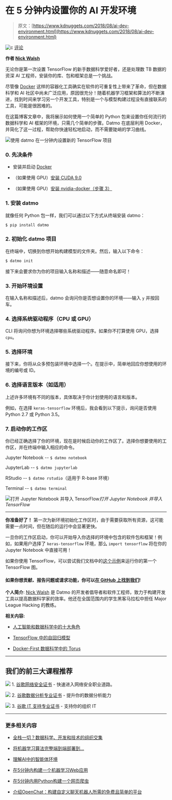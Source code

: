 # 在 5 分钟内设置你的 AI 开发环境

> 原文：[https://www.kdnuggets.com/2018/08/ai-dev-environment.html](https://www.kdnuggets.com/2018/08/ai-dev-environment.html)

![c](../Images/3d9c022da2d331bb56691a9617b91b90.png) [评论](#comments)

**作者 [Nick Walsh](https://twitter.com/thenickwalsh)**

无论你是第一次设置 TensorFlow 的新手数据科学爱好者，还是处理数 TB 数据的资深 AI 工程师，安装你的库、包和框架总是一个挑战。

尽管像 [Docker](https://docker.com) 这样的容器化工具确实在软件的可重复性上带来了革命，但在数据科学和 AI 社区中尚未广泛应用，原因很充分！随着机器学习框架和算法的不断演进，找到时间来学习另一个开发工具，特别是一个与模型构建过程没有直接联系的工具，可能是很困难的。

在这篇博客文章中，我将展示如何使用一个简单的 Python 包来设置你任何流行的数据科学和 AI 框架的环境，只需几个简单的步骤。Datmo 在底层利用 Docker，并简化了这一过程，帮助你快速轻松地启动，而不需要陡峭的学习曲线。

![使用 datmo 在一分钟内设置新的 TensorFlow 项目](../Images/1a5b0e86d041f38addcc91e675399828.png)

### 0\. 先决条件

+   安装并启动 [Docker](https://docs.docker.com/install/#supported-platforms)

+   （如果使用 GPU）[安装 CUDA 9.0](https://developer.nvidia.com/cuda-90-download-archive)

+   （如果使用 GPU）[安装 nvidia-docker（步骤 3）](https://github.com/datmo/datmo/wiki/Datmo-GPU-support-and-setup)

### 1\. 安装 datmo

就像任何 Python 包一样，我们可以通过以下方式从终端安装 datmo：

```py
$ pip install datmo
```

### 2\. 初始化 datmo 项目

在终端中，切换到你想开始构建模型的文件夹。然后，输入以下命令：

```py
$ datmo init
```

接下来会要求你为你的项目输入名称和描述——随意命名即可！

### 3\. 开始环境设置

在输入名称和描述后，datmo 会询问你是否想设置你的环境——输入 `y` 并按回车。

### 4\. 选择系统驱动程序（CPU 或 GPU）

CLI 将询问你想为环境选择哪些系统驱动程序。如果你不打算使用 GPU，选择 `cpu`。

### 5\. 选择环境

接下来，你将从众多预包装环境中选择一个。在提示中，简单地回应你想使用的环境的编号或 ID。

### 6\. 选择语言版本（如适用）

上述许多环境有不同的版本，具体取决于你计划使用的语言和版本。

例如，在选择 `keras-tensorflow` 环境后，我会看到以下提示，询问是否使用 Python 2.7 或 Python 3.5。

### 7\. 启动你的工作区

你已经正确选择了你的环境，现在是时候启动你的工作区了。选择你想要使用的工作区，并在终端中输入相应的命令。

Jupyter Notebook -- `$ datmo notebook`

JupyterLab -- `$ datmo jupyterlab`

RStudio -- `$ datmo rstudio`（适用于 R-base 环境）

Terminal -- `$ datmo terminal`

![打开 Jupyter Notebook 并导入 TensorFlow](../Images/de175f8fa8f103e7e1908ef4da36d23c.png)*打开 Jupyter Notebook 并导入 TensorFlow*

* * *

**你准备好了！** 第一次为新环境初始化工作区时，由于需要获取所有资源，这可能需要一点时间，但在随后的运行中会显著更快。

一旦你的工作区启动，你可以开始导入你选择的环境中包含的软件包和框架！例如，如果用户选择了 `keras-tensorflow` 环境，那么 `import tensorflow` 将在你的 Jupyter Notebook 中直接可用！

如果你使用 TensorFlow，可以尝试我们文档中的[这个示例](https://datmo.readthedocs.io/en/latest/quickstart.html#testing-it-out)来运行你的第一个 TensorFlow 图。

#### 如果你想贡献、报告问题或请求功能，你可以[在 GitHub 上找到我们](https://github.com/datmo/datmo)!

**个人简介**: [Nick Walsh](https://twitter.com/thenickwalsh) 是 Datmo 的开发者倡导者和软件工程师，致力于构建开发工具以提高数据科学家的效率。他还在全国范围内的学生黑客马拉松中担任 Major League Hacking 的教练。

**相关内容:**

+   [人工智能和数据科学中的十大角色](https://www.kdnuggets.com/2018/08/top-10-roles-ai-data-science.html)

+   [TensorFlow 中的自回归模型](https://www.kdnuggets.com/2018/08/autoregressive-models-tensorflow.html)

+   [Docker-First 数据科学中的 Torus](https://www.kdnuggets.com/2018/05/torus-docker-first-data-science.html)

* * *

## 我们的前三大课程推荐

![](../Images/0244c01ba9267c002ef39d4907e0b8fb.png) 1\. [谷歌网络安全证书](https://www.kdnuggets.com/google-cybersecurity) - 快速进入网络安全职业道路。

![](../Images/e225c49c3c91745821c8c0368bf04711.png) 2\. [谷歌数据分析专业证书](https://www.kdnuggets.com/google-data-analytics) - 提升你的数据分析能力

![](../Images/0244c01ba9267c002ef39d4907e0b8fb.png) 3\. [谷歌 IT 支持专业证书](https://www.kdnuggets.com/google-itsupport) - 支持你的组织 IT

* * *

### 更多相关内容

+   [全栈一切？数据科学、开发和技术的组织交集](https://www.kdnuggets.com/2022/08/full-stack-everything-organizational-intersections-data-science-dev-tech.html)

+   [将机器学习算法完整端到端部署到…](https://www.kdnuggets.com/2021/12/deployment-machine-learning-algorithm-live-production-environment.html)

+   [理解AI中的智能体环境](https://www.kdnuggets.com/2022/05/understanding-agent-environment-ai.html)

+   [在5分钟内构建一个机器学习Web应用](https://www.kdnuggets.com/2022/03/build-machine-learning-web-app-5-minutes.html)

+   [在5分钟内用Python构建一个网页爬虫](https://www.kdnuggets.com/2022/02/build-web-scraper-python-5-minutes.html)

+   [介绍OpenChat：构建自定义聊天机器人所需的免费且简单的平台](https://www.kdnuggets.com/2023/06/introducing-openchat-free-simple-platform-building-custom-chatbots-minutes.html)
